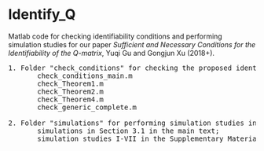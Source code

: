 # Identify_Q

Matlab code for checking identifiability conditions and performing simulation studies for our paper _Sufficient and Necessary Conditions for the Identifiability of the Q-matrix_, Yuqi Gu and Gongjun Xu (2018+).

<pre>
1. Folder "check_conditions" for checking the proposed identifiability conditions: 
       check_conditions_main.m  
       check_Theorem1.m  
       check_Theorem2.m  
       check_Theorem4.m  
       check_generic_complete.m
       
2. Folder "simulations" for performing simulation studies including:
       simulations in Section 3.1 in the main text;
       simulation studies I-VII in the Supplementary Material.
</pre>
